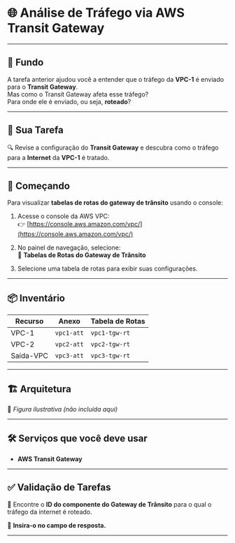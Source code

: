 # 🌐 Análise de Tráfego via AWS Transit Gateway

---

## 🧩 **Fundo**

A tarefa anterior ajudou você a entender que o tráfego da **VPC-1** é enviado para o **Transit Gateway**.  
Mas como o Transit Gateway afeta esse tráfego?  
Para onde ele é enviado, ou seja, **roteado**?

---

## 🎯 **Sua Tarefa**

🔍 Revise a configuração do **Transit Gateway** e descubra como o tráfego para a **Internet** da **VPC-1** é tratado.

---

## 🚀 **Começando**

Para visualizar **tabelas de rotas do gateway de trânsito** usando o console:

1. Acesse o console da AWS VPC:  
   👉 [https://console.aws.amazon.com/vpc/](https://console.aws.amazon.com/vpc/)

2. No painel de navegação, selecione:  
   🧭 **Tabelas de Rotas do Gateway de Trânsito**

3. Selecione uma tabela de rotas para exibir suas configurações.

---

## 📦 **Inventário**

| Recurso     | Anexo      | Tabela de Rotas     |
|-------------|------------|---------------------|
| VPC-1       | `vpc1-att` | `vpc1-tgw-rt`       |
| VPC-2       | `vpc2-att` | `vpc2-tgw-rt`       |
| Saída-VPC   | `vpc3-att` | `vpc3-tgw-rt`       |

---

## 🏗️ **Arquitetura**

📌 *Figura ilustrativa (não incluída aqui)*

---

## 🛠️ **Serviços que você deve usar**

- **AWS Transit Gateway**

---

## ✅ **Validação de Tarefas**

🔎 Encontre o **ID do componente do Gateway de Trânsito** para o qual o tráfego da internet é roteado.

📝 **Insira-o no campo de resposta.**

---
